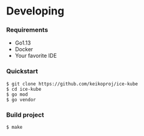 # Developing


### Requirements
* Go1.13
* Docker
* Your favorite IDE


### Quickstart
```
$ git clone https://github.com/keikoproj/ice-kube
$ cd ice-kube
$ go mod
$ go vendor
```


### Build project
```
$ make
```